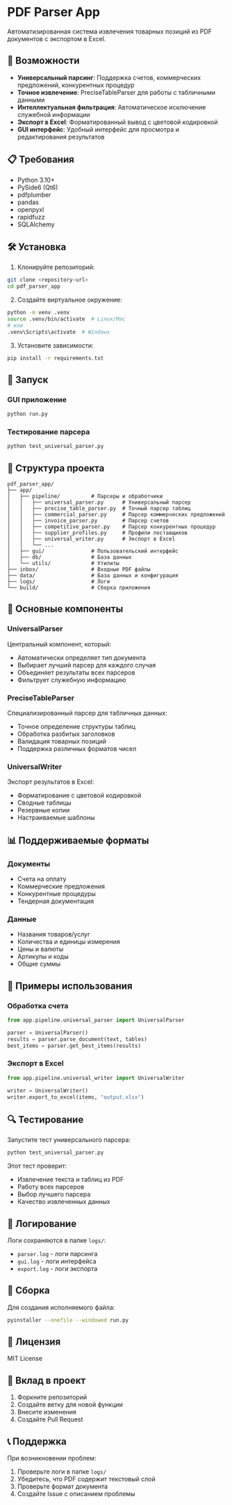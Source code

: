 # PDF Parser App

Автоматизированная система извлечения товарных позиций из PDF документов с экспортом в Excel.

## 🚀 Возможности

- **Универсальный парсинг**: Поддержка счетов, коммерческих предложений, конкурентных процедур
- **Точное извлечение**: PreciseTableParser для работы с табличными данными
- **Интеллектуальная фильтрация**: Автоматическое исключение служебной информации
- **Экспорт в Excel**: Форматированный вывод с цветовой кодировкой
- **GUI интерфейс**: Удобный интерфейс для просмотра и редактирования результатов

## 📋 Требования

- Python 3.10+
- PySide6 (Qt6)
- pdfplumber
- pandas
- openpyxl
- rapidfuzz
- SQLAlchemy

## 🛠 Установка

1. Клонируйте репозиторий:
```bash
git clone <repository-url>
cd pdf_parser_app
```

2. Создайте виртуальное окружение:
```bash
python -m venv .venv
source .venv/bin/activate  # Linux/Mac
# или
.venv\Scripts\activate  # Windows
```

3. Установите зависимости:
```bash
pip install -r requirements.txt
```

## 🚀 Запуск

### GUI приложение
```bash
python run.py
```

### Тестирование парсера
```bash
python test_universal_parser.py
```

## 📁 Структура проекта

```
pdf_parser_app/
├── app/
│   ├── pipeline/          # Парсеры и обработчики
│   │   ├── universal_parser.py      # Универсальный парсер
│   │   ├── precise_table_parser.py  # Точный парсер таблиц
│   │   ├── commercial_parser.py     # Парсер коммерческих предложений
│   │   ├── invoice_parser.py        # Парсер счетов
│   │   ├── competitive_parser.py    # Парсер конкурентных процедур
│   │   ├── supplier_profiles.py     # Профили поставщиков
│   │   ├── universal_writer.py      # Экспорт в Excel
│   │   └── ...
│   ├── gui/               # Пользовательский интерфейс
│   ├── db/                # База данных
│   └── utils/             # Утилиты
├── inbox/                 # Входные PDF файлы
├── data/                  # База данных и конфигурация
├── logs/                  # Логи
└── build/                 # Сборка приложения
```

## 🔧 Основные компоненты

### UniversalParser
Центральный компонент, который:
- Автоматически определяет тип документа
- Выбирает лучший парсер для каждого случая
- Объединяет результаты всех парсеров
- Фильтрует служебную информацию

### PreciseTableParser
Специализированный парсер для табличных данных:
- Точное определение структуры таблиц
- Обработка разбитых заголовков
- Валидация товарных позиций
- Поддержка различных форматов чисел

### UniversalWriter
Экспорт результатов в Excel:
- Форматирование с цветовой кодировкой
- Сводные таблицы
- Резервные копии
- Настраиваемые шаблоны

## 📊 Поддерживаемые форматы

### Документы
- Счета на оплату
- Коммерческие предложения
- Конкурентные процедуры
- Тендерная документация

### Данные
- Названия товаров/услуг
- Количества и единицы измерения
- Цены и валюты
- Артикулы и коды
- Общие суммы

## 🎯 Примеры использования

### Обработка счета
```python
from app.pipeline.universal_parser import UniversalParser

parser = UniversalParser()
results = parser.parse_document(text, tables)
best_items = parser.get_best_items(results)
```

### Экспорт в Excel
```python
from app.pipeline.universal_writer import UniversalWriter

writer = UniversalWriter()
writer.export_to_excel(items, "output.xlsx")
```

## 🔍 Тестирование

Запустите тест универсального парсера:
```bash
python test_universal_parser.py
```

Этот тест проверит:
- Извлечение текста и таблиц из PDF
- Работу всех парсеров
- Выбор лучшего парсера
- Качество извлеченных данных

## 📝 Логирование

Логи сохраняются в папке `logs/`:
- `parser.log` - логи парсинга
- `gui.log` - логи интерфейса
- `export.log` - логи экспорта

## 🚀 Сборка

Для создания исполняемого файла:
```bash
pyinstaller --onefile --windowed run.py
```

## 📄 Лицензия

MIT License

## 🤝 Вклад в проект

1. Форкните репозиторий
2. Создайте ветку для новой функции
3. Внесите изменения
4. Создайте Pull Request

## 📞 Поддержка

При возникновении проблем:
1. Проверьте логи в папке `logs/`
2. Убедитесь, что PDF содержит текстовый слой
3. Проверьте формат документа
4. Создайте Issue с описанием проблемы
